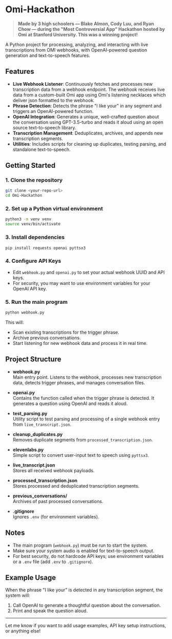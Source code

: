 # Omi-Hackathon

> **Made by 3 high schoolers — Blake Almon, Cody Luu, and Ryan Chow — during the "Most Controversial App" Hackathon hosted by Omi at Stanford University. This was a winning project!**



A Python project for processing, analyzing, and interacting with live transcriptions from OMI webhooks, with OpenAI-powered question generation and text-to-speech features.

## Features

- **Live Webhook Listener**: Continuously fetches and processes new transcription data from a webhook endpoint. The webhook receives live data from a custom-built Omi app using Omi's listening necklaces which deliver json formatted to the webhook.
- **Phrase Detection**: Detects the phrase "I like your" in any segment and triggers an OpenAI-powered function.
- **OpenAI Integration**: Generates a unique, well-crafted question about the conversation using GPT-3.5-turbo and reads it aloud using an open source text-to-speech library.
- **Transcription Management**: Deduplicates, archives, and appends new transcription segments.
- **Utilities**: Includes scripts for cleaning up duplicates, testing parsing, and standalone text-to-speech.

## Getting Started

### 1. Clone the repository

```bash
git clone <your-repo-url>
cd Omi-Hackathon
```

### 2. Set up a Python virtual environment

```bash
python3 -m venv venv
source venv/bin/activate
```

### 3. Install dependencies

```bash
pip install requests openai pyttsx3
```

### 4. Configure API Keys

- Edit `webhook.py` and `openai.py` to set your actual webhook UUID and API keys.
- For security, you may want to use environment variables for your OpenAI API key.

### 5. Run the main program

```bash
python webhook.py
```

This will:
- Scan existing transcriptions for the trigger phrase.
- Archive previous conversations.
- Start listening for new webhook data and process it in real time.

## Project Structure

- **webhook.py**  
  Main entry point. Listens to the webhook, processes new transcription data, detects trigger phrases, and manages conversation files.

- **openai.py**  
  Contains the function called when the trigger phrase is detected. It generates a question using OpenAI and reads it aloud.

- **test_parsing.py**  
  Utility script to test parsing and processing of a single webhook entry from `live_transcript.json`.

- **cleanup_duplicates.py**  
  Removes duplicate segments from `processed_transcription.json`.

- **elevenlabs.py**  
  Simple script to convert user-input text to speech using `pyttsx3`.

- **live_transcript.json**  
  Stores all received webhook payloads.

- **processed_transcription.json**  
  Stores processed and deduplicated transcription segments.

- **previous_conversations/**  
  Archives of past processed conversations.

- **.gitignore**  
  Ignores `.env` (for environment variables).

## Notes

- The main program (`webhook.py`) must be run to start the system.
- Make sure your system audio is enabled for text-to-speech output.
- For best security, do not hardcode API keys; use environment variables or a `.env` file (add `.env` to `.gitignore`).

## Example Usage

When the phrase "I like your" is detected in any transcription segment, the system will:
1. Call OpenAI to generate a thoughtful question about the conversation.
2. Print and speak the question aloud.

---

Let me know if you want to add usage examples, API key setup instructions, or anything else!
